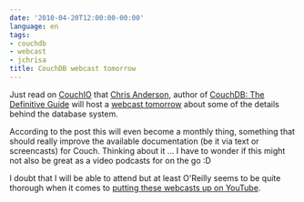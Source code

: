 ```yaml
---
date: '2010-04-20T12:00:00-00:00'
language: en
tags:
- couchdb
- webcast
- jchrisa
title: CouchDB webcast tomorrow
---
```



Just read on
[CouchIO](http://blog.couch.io/post/535921455/couchdb-webcast-tomorrow) that
[Chris Anderson](http://jchrisa.net/), author of [CouchDB: The Definitive
Guide](http://books.couchdb.org/relax/) will host a [webcast
tomorrow](http://www.oreillynet.com/pub/e/1588) about some of the details behind
the database system.

According to the post this will even become a monthly thing, something that
should really improve the available documentation (be it via text or
screencasts) for Couch. Thinking about it ... I have to wonder if this might not
also be great as a video podcasts for on the go :D

I doubt that I will be able to attend but at least O'Reilly seems to be quite
thorough when it comes to [putting these webcasts up on
YouTube](http://www.youtube.com/oreillymedia#p/c/30603FE448DB8FA1).